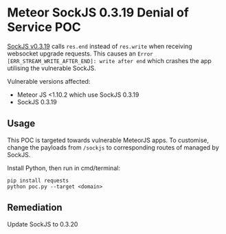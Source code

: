 # Meteor SockJS 0.3.19 Denial of Service POC
[SockJS v0.3.19](https://github.com/sockjs/sockjs-node/issues/252) calls `res.end` instead of `res.write` when receiving websocket upgrade requests. This causes an `Error [ERR_STREAM_WRITE_AFTER_END]: write after end` which crashes the app utilising the vulnerable SockJS.

Vulnerable versions affected:
* Meteor JS <1.10.2 which use SockJS 0.3.19
* SockJS 0.3.19

## Usage
This POC is targeted towards vulnerable MeteorJS apps. To customise, change the payloads from `/sockjs` to corresponding routes of managed by SockJS.

Install Python, then run in cmd/terminal:
```
pip install requests
python poc.py --target <domain>
```

## Remediation
Update SockJS to 0.3.20
